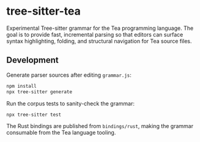 # tree-sitter-tea

Experimental Tree-sitter grammar for the Tea programming language. The goal is to provide fast, incremental parsing so that editors can surface syntax highlighting, folding, and structural navigation for Tea source files.

## Development

Generate parser sources after editing `grammar.js`:

```sh
npm install
npx tree-sitter generate
```

Run the corpus tests to sanity-check the grammar:

```sh
npx tree-sitter test
```

The Rust bindings are published from `bindings/rust`, making the grammar consumable from the Tea language tooling.
